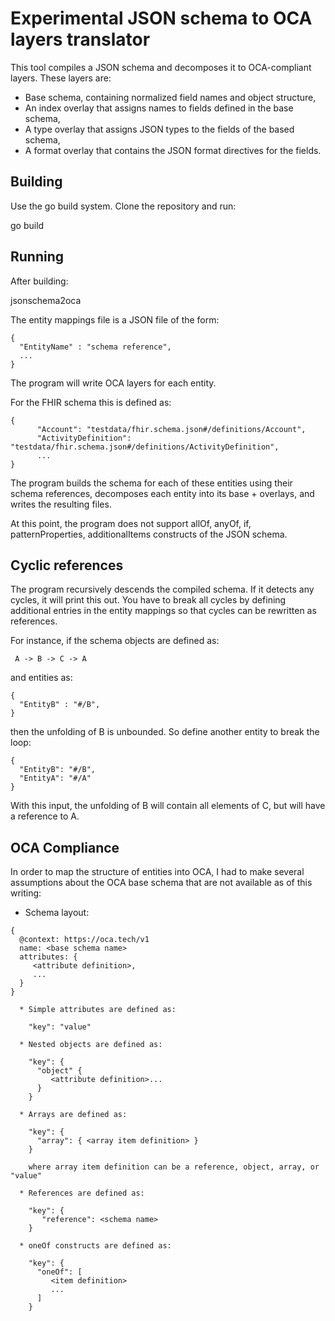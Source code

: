 # Experimental JSON schema to OCA layers translator

This tool compiles a JSON schema and decomposes it to OCA-compliant
layers. These layers are:

  * Base schema, containing normalized field names and object
    structure,
  * An index overlay that assigns names to fields defined in the base
    schema,
  * A type overlay that assigns JSON types to the fields of the based
    schema,
  * A format overlay that contains the JSON format directives for the
    fields.
    
## Building

Use the go build system. Clone the repository and run:

  go build 

## Running

After building:

  jsonschema2oca <entity mappings file>
  
The entity mappings file is a JSON file of the form:

```
{
  "EntityName" : "schema reference",
  ...
}
```

The program will write OCA layers for each entity.

For the FHIR schema this is defined as:

```
{
      "Account": "testdata/fhir.schema.json#/definitions/Account",
      "ActivityDefinition": "testdata/fhir.schema.json#/definitions/ActivityDefinition",
      ...
}
```

The program builds the schema for each of these entities using their
schema references, decomposes each entity into its base + overlays,
and writes the resulting files. 

At this point, the program does not support allOf, anyOf, if,
patternProperties, additionalItems constructs of the JSON schema.

## Cyclic references

The program recursively descends the compiled schema. If it detects
any cycles, it will print this out. You have to break all cycles by
defining additional entries in the entity mappings so that cycles can
be rewritten as references.

For instance, if the schema objects are defined as:
```
 A -> B -> C -> A
```

and entities as:
```
{
  "EntityB" : "#/B",
}
```

then the unfolding of B is unbounded. So define another entity to
break the loop:

```
{
  "EntityB": "#/B",
  "EntityA": "#/A"
}
```

With this input, the unfolding of B will contain all elements of C,
but will have a reference to A.


## OCA Compliance

In order to map the structure of entities into OCA, I had to make
several assumptions about the OCA base schema that are not available
as of this writing:

  * Schema layout:
```
{
  @context: https://oca.tech/v1
  name: <base schema name>
  attributes: {
     <attribute definition>,
     ...
  }
}

  * Simple attributes are defined as:
  
    "key": "value"
    
  * Nested objects are defined as:
  
    "key": {
      "object" {
         <attribute definition>...
      }
    }
    
  * Arrays are defined as:
  
    "key": {
      "array": { <array item definition> }
    }
    
    where array item definition can be a reference, object, array, or "value"

  * References are defined as:
  
    "key": {
       "reference": <schema name>
    }
    
  * oneOf constructs are defined as:
  
    "key": {
      "oneOf": [
         <item definition>
         ...
      ]
    }
    
